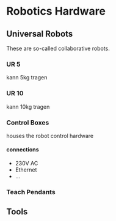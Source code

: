 # Robotics Hardware

## Universal Robots 

These are so-called collaborative robots. 

### UR 5

kann 5kg tragen

### UR 10

kann 10kg tragen

### Control Boxes

houses the robot control hardware

#### connections

- 230V AC
- Ethernet
- …


### Teach Pendants


## Tools 


